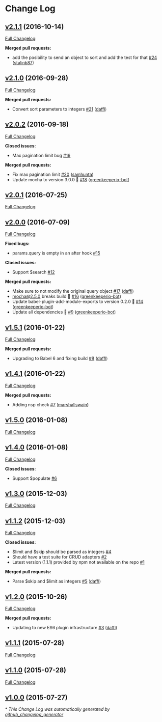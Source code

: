 # Change Log

## [v2.1.1](https://github.com/feathersjs/feathers-query-filters/tree/v2.1.1) (2016-10-14)
[Full Changelog](https://github.com/feathersjs/feathers-query-filters/compare/v2.1.0...v2.1.1)

**Merged pull requests:**

- add the posibility to send an object to sort and add the test for that [\#24](https://github.com/feathersjs/feathers-query-filters/pull/24) ([stalinb87](https://github.com/stalinb87))

## [v2.1.0](https://github.com/feathersjs/feathers-query-filters/tree/v2.1.0) (2016-09-28)
[Full Changelog](https://github.com/feathersjs/feathers-query-filters/compare/v2.0.2...v2.1.0)

**Merged pull requests:**

- Convert sort parameters to integers [\#21](https://github.com/feathersjs/feathers-query-filters/pull/21) ([daffl](https://github.com/daffl))

## [v2.0.2](https://github.com/feathersjs/feathers-query-filters/tree/v2.0.2) (2016-09-18)
[Full Changelog](https://github.com/feathersjs/feathers-query-filters/compare/v2.0.1...v2.0.2)

**Closed issues:**

- Max pagination limit bug [\#19](https://github.com/feathersjs/feathers-query-filters/issues/19)

**Merged pull requests:**

- Fix max pagination limit [\#20](https://github.com/feathersjs/feathers-query-filters/pull/20) ([samhunta](https://github.com/samhunta))
- Update mocha to version 3.0.0 🚀 [\#18](https://github.com/feathersjs/feathers-query-filters/pull/18) ([greenkeeperio-bot](https://github.com/greenkeeperio-bot))

## [v2.0.1](https://github.com/feathersjs/feathers-query-filters/tree/v2.0.1) (2016-07-25)
[Full Changelog](https://github.com/feathersjs/feathers-query-filters/compare/v2.0.0...v2.0.1)

## [v2.0.0](https://github.com/feathersjs/feathers-query-filters/tree/v2.0.0) (2016-07-09)
[Full Changelog](https://github.com/feathersjs/feathers-query-filters/compare/v1.5.1...v2.0.0)

**Fixed bugs:**

- params.query is empty in an after hook [\#15](https://github.com/feathersjs/feathers-query-filters/issues/15)

**Closed issues:**

- Support $search [\#12](https://github.com/feathersjs/feathers-query-filters/issues/12)

**Merged pull requests:**

- Make sure to not modify the original query object [\#17](https://github.com/feathersjs/feathers-query-filters/pull/17) ([daffl](https://github.com/daffl))
- mocha@2.5.0 breaks build 🚨 [\#16](https://github.com/feathersjs/feathers-query-filters/pull/16) ([greenkeeperio-bot](https://github.com/greenkeeperio-bot))
- Update babel-plugin-add-module-exports to version 0.2.0 🚀 [\#14](https://github.com/feathersjs/feathers-query-filters/pull/14) ([greenkeeperio-bot](https://github.com/greenkeeperio-bot))
- Update all dependencies 🌴 [\#9](https://github.com/feathersjs/feathers-query-filters/pull/9) ([greenkeeperio-bot](https://github.com/greenkeeperio-bot))

## [v1.5.1](https://github.com/feathersjs/feathers-query-filters/tree/v1.5.1) (2016-01-22)
[Full Changelog](https://github.com/feathersjs/feathers-query-filters/compare/v1.4.1...v1.5.1)

**Merged pull requests:**

- Upgrading to Babel 6 and fixing build [\#8](https://github.com/feathersjs/feathers-query-filters/pull/8) ([daffl](https://github.com/daffl))

## [v1.4.1](https://github.com/feathersjs/feathers-query-filters/tree/v1.4.1) (2016-01-22)
[Full Changelog](https://github.com/feathersjs/feathers-query-filters/compare/v1.5.0...v1.4.1)

**Merged pull requests:**

- Adding nsp check [\#7](https://github.com/feathersjs/feathers-query-filters/pull/7) ([marshallswain](https://github.com/marshallswain))

## [v1.5.0](https://github.com/feathersjs/feathers-query-filters/tree/v1.5.0) (2016-01-08)
[Full Changelog](https://github.com/feathersjs/feathers-query-filters/compare/v1.4.0...v1.5.0)

## [v1.4.0](https://github.com/feathersjs/feathers-query-filters/tree/v1.4.0) (2016-01-08)
[Full Changelog](https://github.com/feathersjs/feathers-query-filters/compare/v1.3.0...v1.4.0)

**Closed issues:**

- Support $populate [\#6](https://github.com/feathersjs/feathers-query-filters/issues/6)

## [v1.3.0](https://github.com/feathersjs/feathers-query-filters/tree/v1.3.0) (2015-12-03)
[Full Changelog](https://github.com/feathersjs/feathers-query-filters/compare/v1.1.2...v1.3.0)

## [v1.1.2](https://github.com/feathersjs/feathers-query-filters/tree/v1.1.2) (2015-12-03)
[Full Changelog](https://github.com/feathersjs/feathers-query-filters/compare/v1.2.0...v1.1.2)

**Closed issues:**

- $limit and $skip should be parsed as integers [\#4](https://github.com/feathersjs/feathers-query-filters/issues/4)
- Should have a test suite for CRUD adapters [\#2](https://github.com/feathersjs/feathers-query-filters/issues/2)
- Latest version \(1.1.1\) provided by npm not available on the repo [\#1](https://github.com/feathersjs/feathers-query-filters/issues/1)

**Merged pull requests:**

- Parse $skip and $limit  as integers [\#5](https://github.com/feathersjs/feathers-query-filters/pull/5) ([daffl](https://github.com/daffl))

## [v1.2.0](https://github.com/feathersjs/feathers-query-filters/tree/v1.2.0) (2015-10-26)
[Full Changelog](https://github.com/feathersjs/feathers-query-filters/compare/v1.1.1...v1.2.0)

**Merged pull requests:**

- Updating to new ES6 plugin infrastructure [\#3](https://github.com/feathersjs/feathers-query-filters/pull/3) ([daffl](https://github.com/daffl))

## [v1.1.1](https://github.com/feathersjs/feathers-query-filters/tree/v1.1.1) (2015-07-28)
[Full Changelog](https://github.com/feathersjs/feathers-query-filters/compare/v1.1.0...v1.1.1)

## [v1.1.0](https://github.com/feathersjs/feathers-query-filters/tree/v1.1.0) (2015-07-28)
[Full Changelog](https://github.com/feathersjs/feathers-query-filters/compare/v1.0.0...v1.1.0)

## [v1.0.0](https://github.com/feathersjs/feathers-query-filters/tree/v1.0.0) (2015-07-27)


\* *This Change Log was automatically generated by [github_changelog_generator](https://github.com/skywinder/Github-Changelog-Generator)*